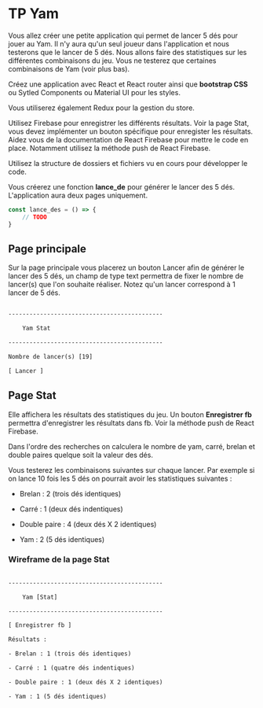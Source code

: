 # TP Yam

Vous allez créer une petite application qui permet de lancer 5 dés pour jouer au Yam. Il n'y aura qu'un seul joueur dans l'application et nous testerons que le lancer de 5 dés. Nous allons faire des statistiques sur les différentes combinaisons du jeu. Vous ne testerez que certaines combinaisons de Yam (voir plus bas).

Créez une application avec React et React router ainsi que **bootstrap CSS** ou Sytled Components ou Material UI pour les styles. 

Vous utiliserez également Redux pour la gestion du store. 

Utilisez Firebase pour enregistrer les différents résultats. Voir la page Stat, vous devez implémenter un bouton spécifique pour enregister les résultats. Aidez vous de la documentation de React Firebase pour mettre le code en place. Notamment utilisez la méthode push de React Firebase.

Utilisez la structure de dossiers et fichiers vu en cours pour développer le code.

Vous créerez une fonction **lance_de** pour générer le lancer des 5 dés. L'application aura deux pages uniquement.

```js
const lance_des = () => { 
    // TODO
}
```

## Page principale

Sur la page principale vous placerez un bouton Lancer afin de générer le lancer des 5 dés, un champ de type text permettra de fixer le nombre de lancer(s) que l'on souhaite réaliser. Notez qu'un lancer correspond à 1 lancer de 5 dés. 

```txt

--------------------------------------------

    Yam Stat

--------------------------------------------

Nombre de lancer(s) [19]

[ Lancer ]

```

## Page Stat

Elle affichera les résultats des statistiques du jeu. Un bouton **Enregistrer fb** permettra d'enregistrer les résultats dans fb. Voir la méthode push de React Firebase.

Dans l'ordre des recherches on calculera le nombre de yam, carré, brelan et double paires quelque soit la valeur des dés.

Vous testerez les combinaisons suivantes sur chaque lancer. Par exemple si on lance 10 fois les 5 dés on pourrait avoir les statistiques suivantes :

- Brelan : 2 (trois dés identiques)

- Carré : 1 (deux dés indentiques)

- Double paire : 4 (deux dés X 2 identiques)

- Yam : 2 (5 dés identiques)

### Wireframe de la page Stat

```txt

--------------------------------------------

    Yam [Stat]

--------------------------------------------

[ Enregistrer fb ]

Résultats : 

- Brelan : 1 (trois dés identiques)

- Carré : 1 (quatre dés indentiques)

- Double paire : 1 (deux dés X 2 identiques)

- Yam : 1 (5 dés identiques)

```
